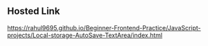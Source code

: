 ## Hosted Link
https://rahul9695.github.io/Beginner-Frontend-Practice/JavaScript-projects/Local-storage-AutoSave-TextArea/index.html

